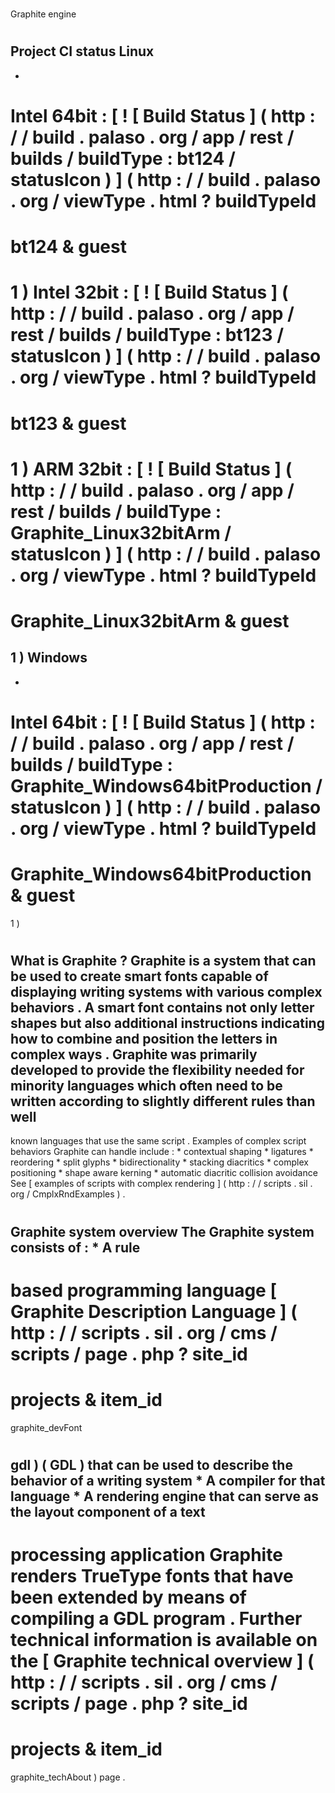 #
Graphite
engine
#
#
Project
CI
status
Linux
-
-
Intel
64bit
:
[
!
[
Build
Status
]
(
http
:
/
/
build
.
palaso
.
org
/
app
/
rest
/
builds
/
buildType
:
bt124
/
statusIcon
)
]
(
http
:
/
/
build
.
palaso
.
org
/
viewType
.
html
?
buildTypeId
=
bt124
&
guest
=
1
)
Intel
32bit
:
[
!
[
Build
Status
]
(
http
:
/
/
build
.
palaso
.
org
/
app
/
rest
/
builds
/
buildType
:
bt123
/
statusIcon
)
]
(
http
:
/
/
build
.
palaso
.
org
/
viewType
.
html
?
buildTypeId
=
bt123
&
guest
=
1
)
ARM
32bit
:
[
!
[
Build
Status
]
(
http
:
/
/
build
.
palaso
.
org
/
app
/
rest
/
builds
/
buildType
:
Graphite_Linux32bitArm
/
statusIcon
)
]
(
http
:
/
/
build
.
palaso
.
org
/
viewType
.
html
?
buildTypeId
=
Graphite_Linux32bitArm
&
guest
=
1
)
Windows
-
-
Intel
64bit
:
[
!
[
Build
Status
]
(
http
:
/
/
build
.
palaso
.
org
/
app
/
rest
/
builds
/
buildType
:
Graphite_Windows64bitProduction
/
statusIcon
)
]
(
http
:
/
/
build
.
palaso
.
org
/
viewType
.
html
?
buildTypeId
=
Graphite_Windows64bitProduction
&
guest
=
1
)
#
#
What
is
Graphite
?
Graphite
is
a
system
that
can
be
used
to
create
smart
fonts
capable
of
displaying
writing
systems
with
various
complex
behaviors
.
A
smart
font
contains
not
only
letter
shapes
but
also
additional
instructions
indicating
how
to
combine
and
position
the
letters
in
complex
ways
.
Graphite
was
primarily
developed
to
provide
the
flexibility
needed
for
minority
languages
which
often
need
to
be
written
according
to
slightly
different
rules
than
well
-
known
languages
that
use
the
same
script
.
Examples
of
complex
script
behaviors
Graphite
can
handle
include
:
*
contextual
shaping
*
ligatures
*
reordering
*
split
glyphs
*
bidirectionality
*
stacking
diacritics
*
complex
positioning
*
shape
aware
kerning
*
automatic
diacritic
collision
avoidance
See
[
examples
of
scripts
with
complex
rendering
]
(
http
:
/
/
scripts
.
sil
.
org
/
CmplxRndExamples
)
.
#
#
Graphite
system
overview
The
Graphite
system
consists
of
:
*
A
rule
-
based
programming
language
[
Graphite
Description
Language
]
(
http
:
/
/
scripts
.
sil
.
org
/
cms
/
scripts
/
page
.
php
?
site_id
=
projects
&
item_id
=
graphite_devFont
#
gdl
)
(
GDL
)
that
can
be
used
to
describe
the
behavior
of
a
writing
system
*
A
compiler
for
that
language
*
A
rendering
engine
that
can
serve
as
the
layout
component
of
a
text
-
processing
application
Graphite
renders
TrueType
fonts
that
have
been
extended
by
means
of
compiling
a
GDL
program
.
Further
technical
information
is
available
on
the
[
Graphite
technical
overview
]
(
http
:
/
/
scripts
.
sil
.
org
/
cms
/
scripts
/
page
.
php
?
site_id
=
projects
&
item_id
=
graphite_techAbout
)
page
.
